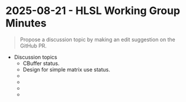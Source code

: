 # 2025-08-21 - HLSL Working Group Minutes

> Propose a discussion topic by making an edit suggestion on the GitHub PR.

* Discussion topics
  * CBuffer status.
  * Design for simple matrix use status.
  * <placeholder topic>
  * <placeholder topic>
  * <placeholder topic>
  * <placeholder topic>
